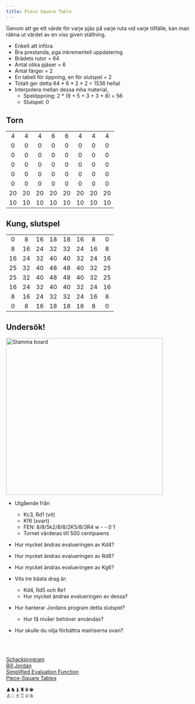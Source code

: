 ```yaml
---
title: Piece Square Table
---
```


<div class='container'>
<div class='box'>

Genom att ge ett värde för varje pjäs på varje ruta vid varje tillfälle, kan man räkna ut värdet av en viss given ställning.

* Enkelt att införa 
* Bra prestanda, pga inkrementell uppdatering
* Brädets rutor = 64
* Antal olika pjäser = 6
* Antal färger = 2
* En tabell för öppning, en för slutspel = 2
* Totalt ger detta 64 * 6 * 2 * 2 = 1536 heltal
* Interpolera mellan dessa mha material,
	* Spelöppning: 2 * (9 + 5 + 3 + 3 + 8) = 56
	* Slutspel: 0

</div>
<div class='box'>

## Torn

<!-- | a | b | c | d | e | f | g | h | -->
|||||||||
|:-:|:-:|:-:|:-:|:-:|:-:|:-:|:-:|
|  4|  4|  4|  6|  6|  4|  4|  4|
|  0|  0|  0|  0|  0|  0|  0|  0|
|  0|  0|  0|  0|  0|  0|  0|  0|
|  0|  0|  0|  0|  0|  0|  0|  0|
|  0|  0|  0|  0|  0|  0|  0|  0|
|  0|  0|  0|  0|  0|  0|  0|  0|
| 20| 20| 20| 20| 20| 20| 20| 20|
| 10| 10| 10| 10| 10| 10| 10| 10|

</div>
<div class='box'>

## Kung, slutspel

|||||||||
|:-:|:-:|:-:|:-:|:-:|:-:|:-:|:-:|
|  0|  8| 16| 18| 18| 16|  8|  0|
|  8| 16| 24| 32| 32| 24| 16|  8|
| 16| 24| 32| 40| 40| 32| 24| 16|
| 25| 32| 40| 48| 48| 40| 32| 25|
| 25| 32| 40| 48| 48| 40| 32| 25|
| 16| 24| 32| 40| 40| 32| 24| 16|
|  8| 16| 24| 32| 32| 24| 16|  8|
|  0|  8| 16| 18| 18| 16|  8|  0|

</div>
<div class='box'>

## Undersök!

<!-- | a | b | c | d | e | f | g | h |
|:-:|:-:|:-:|:-:|:-:|:-:|:-:|:-:|
|   |   |   |   |   |   |   |   |
|   |   |   |   |   |   |   |   |
|   |   |   |   |   | ♚|   |   |
|   |   |   |   |   |   |   |   |
|   |   |   |   |   |   |   |   |
|   |   | ♔|   |   |   |   |   |
|   |   |   |   |   |   |   |   |
|   |   |   | ♖|   |   |   |   | -->
<img src="https://lichess1.org/export/fen.gif?fen=8/8/5k2/8/8/2K5/8/3R4 w - - 0 1" alt="Stamma board" style="width:auto; height:428px;">


</div>
<div class='box'>

* Utgående från
	* Kc3, Rd1 (vit)
	* Kf6 (svart)
	* FEN: 8/8/5k2/8/8/2K5/8/3R4 w - - 0 1
	* Tornet värderas till 500 centipawns

* Hur mycket ändras evalueringen av Kd4?
* Hur mycket ändras evalueringen av Rd8?
* Hur mycket ändras evalueringen av Kg6?
* Vits tre bästa drag är:
	* Kd4, Rd5 och Re1
	* Hur mycket ändras evalueringen av dessa?
* Hur hanterar Jordans program detta slutspel?
	* Hur få nivåer behöver användas?
* Hur skulle du vilja förbättra matriserna ovan?

</div>
<div class='box'>
<br>
<br>

[Schackprogram](https://christernilsson.github.io/JavaScript-Chess/)  
[Bill Jordan](Bill_Jordan/index.html)  
[Simplified Evaluation Function](https://www.chessprogramming.org/Simplified_Evaluation_Function)  
[Piece-Square Tables](https://www.chessprogramming.org/Piece-Square_Tables)  

♟♞♝♜♛♚  
♙♘♗♖♕♔  
</div>
</div>
